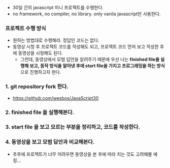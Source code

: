- 30일 간의 javascript 미니 프로젝트를 수행한다.
- no framework, no compiler, no library. only vanila javascript만 사용한다.

### 프로젝트 수행 방식

- 원하는 방법대로 수행해라. 정답인 코드는 없다.
- 동영상 시청 후 프로젝트 코드를 작성해도 되고, 프로젝트 코드 먼저 보고 작성한 후에 동영상을 시청해도 된다.
  - 그런데, 동영상에서 모범 답안을 알려주기 때문에 우선 나는 **finished file을 실행해 보고, 동작 방식을 알아낸 후에 start file을 가지고 프로그래밍을 하는 방식**으로 진행하고자 한다.

### 1. git repository fork 한다.

- https://github.com/wesbos/JavaScript30

### 2. finished file 을 실행해본다.

### 3. start file 을 보고 모르는 부분을 정리하고, 코드를 작성한다.

### 4. 동영상을 보고 모범 답안과 비교해본다.

- 추후에 프로젝트가 너무 어려우면 동영상을 본 후에 따라 치는 것도 고려해볼 예정...
